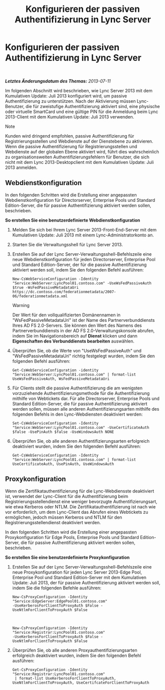 ﻿---
title: Konfigurieren der passiven Authentifizierung in Lync Server
TOCTitle: Konfigurieren der passiven Authentifizierung in Lync Server
ms:assetid: 9a904b8d-9fce-4abf-be73-5c8e48cfb53a
ms:mtpsurl: https://technet.microsoft.com/de-de/library/Dn308569(v=OCS.15)
ms:contentKeyID: 56269320
ms.date: 05/19/2016
mtps_version: v=OCS.15
ms.translationtype: HT
---

# Konfigurieren der passiven Authentifizierung in Lync Server

 

_**Letztes Änderungsdatum des Themas:** 2013-07-11_

Im folgenden Abschnitt wird beschrieben, wie Lync Server 2013 mit dem Kumulativen Update: Juli 2013 konfiguriert wird, um passive Authentifizierung zu unterstützen. Nach der Aktivierung müssen Lync-Benutzer, die für zweistufige Authentifizierung aktiviert sind, eine physische oder virtuelle SmartCard und eine gültige PIN für die Anmeldung beim Lync 2013-Client mit dem Kumulativen Update: Juli 2013 verwenden.


> [!NOTE]
> Kunden wird dringend empfohlen, passive Authentifizierung für Registrierungsstellen und Webdienste auf der Dienstebene zu aktivieren. Wenn die passive Authentifizierung für Registrierungsstellen und Webdienste auf der globalen Ebene aktiviert wird, führt dies wahrscheinlich zu organisationsweiten Authentifizierungsfehlern für Benutzer, die sich nicht mit dem Lync 2013-Desktopclient mit dem Kumulativen Update: Juli 2013 anmelden.



## Webdienstkonfiguration

In den folgenden Schritten wird die Erstellung einer angepassten Webdienstkonfiguration für Directorserver, Enterprise Pools und Standard Edition-Server, die für passive Authentifizierung aktiviert werden sollen, beschrieben.

**So erstellen Sie eine benutzerdefinierte Webdienstkonfiguration**

1.  Melden Sie sich bei Ihrem Lync Server 2013-Front-End-Server mit dem Kumulativen Update: Juli 2013 mit einem Lync-Administratorkonto an.

2.  Starten Sie die Verwaltungsshell für Lync Server 2013.

3.  Erstellen Sie auf der Lync Server-Verwaltungsshell-Befehlszeile eine neue Webdienstkonfiguration für jeden Directorserver, Enterprise Pool und Standard Edition-Server, der für die passive Authentifizierung aktiviert werden soll, indem Sie den folgenden Befehl ausführen:
    
        New-CsWebServiceConfiguration -Identity "Service:WebServer:LyncPool01.contoso.com" -UseWsFedPassiveAuth $true -WsFedPassiveMetadataUri https://dc.contoso.com/federationmetadata/2007-06/federationmetadata.xml
    

    > [!WARNING]
    > Der Wert für den vollqualifizierten Domänennamen in "WsFedPassiveMetadataUri" ist der Name des Partnerverbunddiensts Ihres AD FS 2.0-Servers. Sie können den Wert des Namens des Partnerverbunddiensts in der AD FS 2.0-Verwaltungskonsole abrufen, indem Sie im Navigationsbereich auf <STRONG>Dienst</STRONG> klicken und dann <STRONG>Eigenschaften des Verbunddiensts bearbeiten</STRONG> auswählen.



4.  Überprüfen Sie, ob die Werte von "UseWsFedPassiveAuth" und "WsFedPassiveMetadataUri" richtig festgelegt wurden, indem Sie den folgenden Befehl ausführen:
    
        Get-CsWebServiceConfiguration -identity "Service:WebServer:LyncPool01.contoso.com" | format-list UseWsFedPassiveAuth, WsFedPassiveMetadataUri

5.  Für Clients stellt die passive Authentifizierung die am wenigsten vorzuziehende Authentifizierungsmethode für die Authentifizierung mithilfe von Webtickets dar. Für alle Directorserver, Enterprise Pools und Standard Edition-Server, die für passive Authentifizierung aktiviert werden sollen, müssen alle anderen Authentifizierungsarten mithilfe des folgenden Befehls in den Lync-Webdiensten deaktiviert werden:
    
        Set-CsWebServiceConfiguration -Identity "Service:WebServer:LyncPool01.contoso.com" -UseCertificateAuth $false -UsePinAuth $false -UseWindowsAuth NONE

6.  Überprüfen Sie, ob alle anderen Authentifizierungsarten erfolgreich deaktiviert wurden, indem Sie den folgenden Befehl ausführen:
    
        Get-CsWebServiceConfiguration -Identity "Service:WebServer:LyncPool01.contoso.com" | format-list UseCertificateAuth, UsePinAuth, UseWindowsAuth

## Proxykonfiguration

Wenn die Zertifikatauthentifizierung für die Lync-Webdiensste deaktiviert ist, verwendet der Lync-Client für die Authentifizierung beim Registrierungsstellendienst eine weniger bevorzugte Authentifizierungsart, wie etwa Kerberos oder NTLM. Die Zertifikatauthentifizierung ist nach wie vor erforderlich, um dem Lync-Client das Abrufen eines Webtickets zu ermöglichen, jedoch müssen Kerberos und NTLM für den Registrierungsstellendienst deaktiviert werden.

In den folgenden Schritten wird die Erstellung einer angepassten Proxykonfiguration für Edge Pools, Enterprise Pools und Standard Edition-Server, die für passive Authentifizierung aktiviert werden sollen, beschrieben.

**So erstellen Sie eine benutzerdefinierte Proxykonfiguration**

1.  Erstellen Sie auf der Lync Server-Verwaltungsshell-Befehlszeile eine neue Proxykonfiguration für jeden Lync Server 2013-Edge Pool, Enterprise Pool und Standard Edition-Server mit dem Kumulativen Update: Juli 2013, der für passive Authentifizierung aktiviert werden soll, indem Sie die folgenden Befehle ausführen:
    
        New-CsProxyConfiguration -Identity "Service:EdgeServer:EdgePool01.contoso.com" 
        -UseKerberosForClientToProxyAuth $False -UseNtlmForClientToProxyAuth $False

       &nbsp;
    
        New-CsProxyConfiguration -Identity "Service:Registrar:LyncPool01.contoso.com" 
        -UseKerberosForClientToProxyAuth $False -UseNtlmForClientToProxyAuth $False

2.  Überprüfen Sie, ob alle anderen Proxyauthentifizierungsarten erfolgreich deaktiviert wurden, indem Sie den folgenden Befehl ausführen:
    
        Get-CsProxyConfiguration -Identity "Service:Registrar:LyncPool01.contoso.com"
         | format-list UseKerberosForClientToProxyAuth, UseNtlmForClientToProxyAuth, UseCertifcateForClientToProxyAuth

